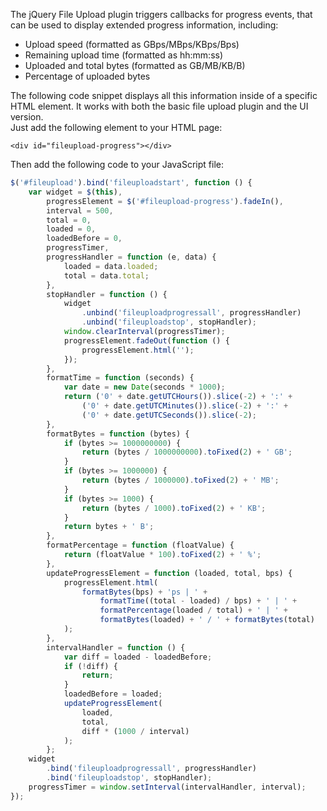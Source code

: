 The jQuery File Upload plugin triggers callbacks for progress events, that can be used to display extended progress information, including:

* Upload speed (formatted as GBps/MBps/KBps/Bps)
* Remaining upload time (formatted as hh:mm:ss)
* Uploaded and total bytes (formatted as GB/MB/KB/B)
* Percentage of uploaded bytes

The following code snippet displays all this information inside of a specific HTML element.
It works with both the basic file upload plugin and the UI version.  
Just add the following element to your HTML page:

```
<div id="fileupload-progress"></div>
```

Then add the following code to your JavaScript file:

```js
$('#fileupload').bind('fileuploadstart', function () {
    var widget = $(this),
        progressElement = $('#fileupload-progress').fadeIn(),
        interval = 500,
        total = 0,
        loaded = 0,
        loadedBefore = 0,
        progressTimer,
        progressHandler = function (e, data) {
            loaded = data.loaded;
            total = data.total;
        },
        stopHandler = function () {
            widget
                .unbind('fileuploadprogressall', progressHandler)
                .unbind('fileuploadstop', stopHandler);
            window.clearInterval(progressTimer);
            progressElement.fadeOut(function () {
                progressElement.html('');
            });
        },
        formatTime = function (seconds) {
            var date = new Date(seconds * 1000);
            return ('0' + date.getUTCHours()).slice(-2) + ':' +
                ('0' + date.getUTCMinutes()).slice(-2) + ':' +
                ('0' + date.getUTCSeconds()).slice(-2);
        },
        formatBytes = function (bytes) {
            if (bytes >= 1000000000) {
                return (bytes / 1000000000).toFixed(2) + ' GB';
            }
            if (bytes >= 1000000) {
                return (bytes / 1000000).toFixed(2) + ' MB';
            }
            if (bytes >= 1000) {
                return (bytes / 1000).toFixed(2) + ' KB';
            }
            return bytes + ' B';
        },
        formatPercentage = function (floatValue) {
            return (floatValue * 100).toFixed(2) + ' %';
        },
        updateProgressElement = function (loaded, total, bps) {
            progressElement.html(
                formatBytes(bps) + 'ps | ' +
                    formatTime((total - loaded) / bps) + ' | ' +
                    formatPercentage(loaded / total) + ' | ' +
                    formatBytes(loaded) + ' / ' + formatBytes(total)
            );
        },
        intervalHandler = function () {
            var diff = loaded - loadedBefore;
            if (!diff) {
                return;
            }
            loadedBefore = loaded;
            updateProgressElement(
                loaded,
                total,
                diff * (1000 / interval)
            );
        };
    widget
        .bind('fileuploadprogressall', progressHandler)
        .bind('fileuploadstop', stopHandler);
    progressTimer = window.setInterval(intervalHandler, interval);
});
```
